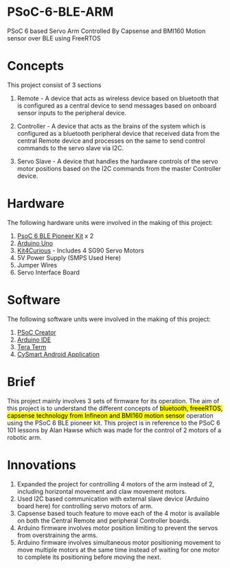 # PSoC-6-BLE-ARM
PSoC 6 based Servo Arm Controlled By Capsense and BMI160 Motion sensor over BLE using FreeRTOS

# Concepts
This project consist of 3 sections
1. Remote   -   A device that acts as wireless device based on bluetooth that is configured as a central device to send messages based on onboard sensor inputs to the peripheral device.

2. Controller - A device that acts as the brains of the system which is configured as a bluetooth peripheral device that received data from the central Remote device and processes on the same to send control commands to the servo slave via I2C.

3. Servo Slave -  A device that handles the hardware controls of the servo motor positions based on the I2C commands from the master Controller device.

# Hardware
The following hardware units were involved in the making of this project:
1. [PsoC 6 BLE Pioneer Kit] x 2 
2. [Arduino Uno]
3. [Kit4Curious] - Includes 4 SG90 Servo Motors
4. 5V Power Supply (SMPS Used Here)
5. Jumper Wires
6. Servo Interface Board

# Software
The following software units were involved in the making of this project:
1. [PSoC Creator]
2. [Arduino IDE]
3. [Tera Term]
4. [CySmart Android Application]

# Brief
This project mainly involves 3 sets of firmware for its operation.
The aim of this project is to understand the different concepts of <mark>bluetooth, freeeRTOS, capsense technology from Infineon and BMI160 motion sensor</mark> operation using the PSoC 6 BLE pioneer kit.
This project is in reference to the PSoC 6 101 lessons by Alan Hawse which was made for the control of 2 motors of a robotic arm.

# Innovations
1. Expanded the project for controlling 4 motors of the arm instead of 2, including horizontal movement and claw movement motors.
2. Used I2C based communication with external slave device (Arduino board here) for controlling servo motors of arm.
3. Capsense based touch feature to move each of the 4 motor is available on both the Central Remote and peripheral Controller boards.
4. Arduino firmware involves motor position limiting to prevent the servos from overstraining the arms.
5. Arduino firmware involves simultaneous motor positioning movement to move multiple motors at the same time instead of waiting for one motor to complete its positioning before moving the next.






[PsoC 6 BLE Pioneer Kit]: <https://www.cypress.com/documentation/development-kitsboards/psoc-6-ble-pioneer-kit-cy8ckit-062-ble>
[Arduino Uno]: <https://store.arduino.cc/products/arduino-uno-rev3>
[Kit4Curious]: <https://www.amazon.in/DOF-servo-Controlled-Robotic-Gripper/dp/B07R6SWCM7/ref=psdc_1378344031_t1_B07D5TVNQZ>
[PSoC Creator]: <https://www.cypress.com/products/psoc-creator-integrated-design-environment-ide>
[Arduino IDE]: <https://www.arduino.cc/en/software>
[Tera Term]: <https://ttssh2.osdn.jp/index.html.en>
[CySmart Android Application]: <https://www.cypress.com/documentation/software-and-drivers/cysmart-bluetooth-le-test-and-debug-tool#:~:text=CySmart%20is%20a%20Bluetooth%C2%AE%20LE%20host%20emulation%20tool%20for%20Windows%20PCs.>